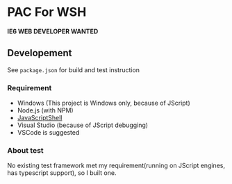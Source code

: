 # PAC For WSH

**IE6 WEB DEVELOPER WANTED**

## Developement

See `package.json` for build and test instruction

### Requirement
- Windows (This project is Windows only, because of JScript)
- Node.js (with NPM)
- [JavaScriptShell]
- Visual Studio (because of JScript debugging)
- VSCode is suggested

### About test
No existing test framework met my requirement(running on JScript engines, has typescript support), so I built one.

[JavaScriptShell]:https://archive.mozilla.org/pub/firefox/nightly/latest-mozilla-central/
